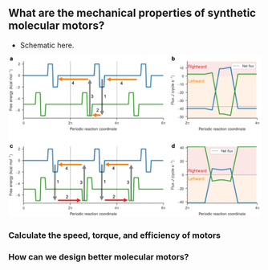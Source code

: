 ## What are the mechanical properties of synthetic molecular motors?
- Schematic here.
 
![](content/images/flux.png)

### Calculate the speed, torque, and efficiency of motors

### How can we design better molecular motors?
